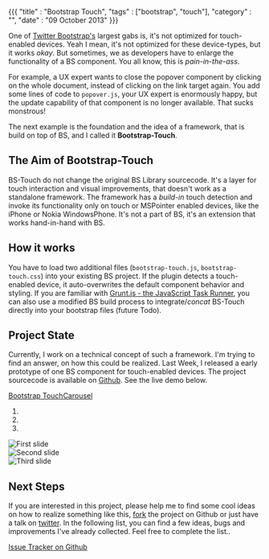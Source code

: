 {{{
    "title"    : "Bootstrap Touch",
    "tags"     : ["bootstrap", "touch"],
    "category" : "",
    "date"     : "09 October 2013"
}}}

One of [Twitter Bootstrap's](http://getbootstrap.com/) largest gabs is, it's not optimized for touch-enabled devices.
Yeah I mean, it's not optimized for these device-types, but it works *okay*. But sometimes, we as developers have to enlarge the functionality of a BS component. You all know, this is *pain-in-the-ass*.

<!--more-->

For example, a UX expert wants to close the popover component by clicking on the whole document, instead of clicking on the link target again. You add some lines of code to `popover.js`, your UX expert is enormously happy, but the update capability of that component is no longer available. That sucks monstrous!

The next example is the foundation and the idea of a framework, that is build on top of BS, and I called it **Bootstrap-Touch**.

## The Aim of Bootstrap-Touch
BS-Touch do not change the original BS Library sourcecode. It's a layer for touch interaction and visual improvements, that doesn't work as a standalone framework.
The framework has a *build-in* touch detection and invoke its functionality only on touch or MSPointer enabled devices, like the iPhone or Nokia WindowsPhone.
It's not a part of BS, it's an extension that works hand-in-hand with BS.

## How it works
You have to load two additional files (`bootstrap-touch.js`, `bootstrap-touch.css`) into your existing BS project. If the plugin detects a touch-enabled device, it auto-overwrites the default component behavior and styling.
If you are familiar with [Grunt.js - the JavaScript Task Runner](http://gruntjs.com/), you can also use a modified BS build process to integrate/*concat* BS-Touch directly into your bootstrap files (future Todo).

## Project State
Currently, I work on a technical concept of such a framework. I'm trying to find an answer, on how this could be realized.
Last Week, I released a early prototype of one BS component for touch-enabled devices. The project sourcecode is available on [Github](https://github.com/ixisio/bootstrap-touch-carousel). See the live demo below.

<a href="https://github.com/ixisio/bootstrap-touch-carousel" target="_blank" class="ico-github icon"> Bootstrap TouchCarousel</a>

<div id="myCarousel" class="carousel slide" data-ride="carousel">
    <ol class="carousel-indicators">
        <li data-target="#myCarousel" data-slide-to="0" class="active"></li>
        <li data-target="#myCarousel" data-slide-to="1"></li>
        <li data-target="#myCarousel" data-slide-to="2"></li>
    </ol>
    <div class="carousel-inner">
        <div class="item active">
            <img src="data:image/png;base64," data-src="holder.js/900x500/auto/#7cbf00:#fff/text: " alt="First slide">
        </div>
        <div class="item">
            <img src="data:image/png;base64," data-src="holder.js/900x500/auto/#bf0000:#fff/text: " alt="Second     slide">
        </div>
        <div class="item">
            <img src="data:image/png;base64," data-src="holder.js/900x500/auto/#00a2bf:#fff/text: " alt="Third slide">
        </div>
    </div>
    <a class="left carousel-control" href="#myCarousel" data-slide="prev"><span class="glyphicon glyphicon-chevron-left"></span></a>
    <a class="right carousel-control" href="#myCarousel" data-slide="next"><span class="glyphicon glyphicon-chevron-right"></span></a>
</div>

<link rel="stylesheet" type="text/css" href="/demos/bootstrap-touch-carousel/vendor/bootstrap/dist/css/bootstrap.css">
<link rel="stylesheet" href="/demos/bootstrap-touch-carousel/dist/css/bootstrap-touch-carousel.css">
<script src="//ajax.googleapis.com/ajax/libs/jquery/1.10.2/jquery.min.js"></script>
<script src="/demos/bootstrap-touch-carousel/vendor/bootstrap/dist/js/bootstrap.js"></script>
<script src="/demos/bootstrap-touch-carousel/vendor/bootstrap/assets/js/holder.js"></script>
<script src="/demos/bootstrap-touch-carousel/dist/js/bootstrap-touch-carousel.js"></script>

## Next Steps
If you are interested in this project, please help me to find some cool ideas on how to realize something like this, [fork](https://github.com/ixisio/bootstrap-touch) the project on Github or just have a talk on [twitter](http://twitter.com/ixisio).
In the following list, you can find a few ideas, bugs and improvements I've already collected. Feel free to complete the list..

<a href="https://github.com/ixisio/bootstrap-touch/issues" class="ico-paper icon" target="_blank"> Issue Tracker on Github</a>


